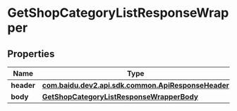 

# GetShopCategoryListResponseWrapper


## Properties

Name | Type | Description | Notes
------------ | ------------- | ------------- | -------------
**header** | [**com.baidu.dev2.api.sdk.common.ApiResponseHeader**](com.baidu.dev2.api.sdk.common.ApiResponseHeader.md) |  |  [optional]
**body** | [**GetShopCategoryListResponseWrapperBody**](GetShopCategoryListResponseWrapperBody.md) |  |  [optional]



